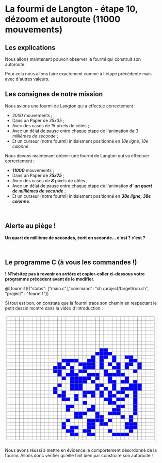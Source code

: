 # La fourmi de Langton - étape 10, dézoom et autoroute (11000 mouvements)

## Les explications

Nous allons maintenant pouvoir observer la fourmi qui construit son autoroute.

Pour cela nous allons faire exactement comme à l'étape précédente mais avec d'autres valeurs.

## Les consignes de notre mission

Nous avions une fourmi de Langton qui a effectué correctement :
- *2000* mouvements ;
- Dans un Paper de *35x35* ;
- Avec des cases de *15* pixels de côtés ;
- Avec un délai de pause entre chaque étape de l'animation *de 3 millièmes de seconde* ;
- Et un curseur (notre fourmi) initialement positionné en *18e ligne, 18e colonne*.

Nous devons maintenant obtenir une fourmi de Langton qui va effectuer correctement :
- ***11000*** mouvements ;
- Dans un Paper de ***75x75*** ;
- Avec des cases de ***8*** pixels de côtés ;
- Avec un délai de pause entre chaque étape de l'animation ***d' un quart de millièmes de seconde*** ;
- Et un curseur (notre fourmi) initialement positionné en ***38e ligne, 38e colonne***.
<br />

## Alerte au piège !

**Un quart de millième de secondes, écrit en seconde... c'est ? c'est ?**

<br />

## Le programme C (à vous les commandes !)

**! N'hésitez pas à revenir en arrière et copier-coller ci-dessous votre programme précédent avant de le modifier.**

@[fourmi1]({"stubs": ["main.c"],"command": "sh /project/target/run.sh", "project" : "fourmi1"})

Si tout est bon, on constate que la fourmi trace son chemin en respectant le petit dessin montré dans la vidéo d'introduction :

![dessin472etapes](img/dessin2000etapes.PNG)

Nous avons réussi à mettre en évidence le comportement désordonné de la fourmi. Allons donc vérifier qu'elle finit bien par construire son autoroute !


